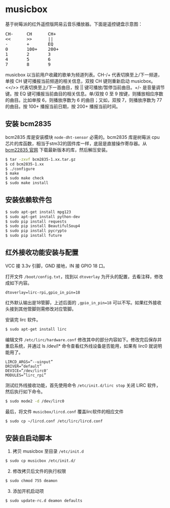 # musicbox

基于树莓派的红外遥控版网易云音乐播放器。下面是遥控键盘示意图：

<pre>
CH-     CH      CH+  
<<      >>      ||   
-       +       EQ   
0       100+    200+ 
1       2       3    
4       5       6    
7       8       9    
</pre>

musicbox 以当前用户收藏的歌单为频道列表。CH-/+ 代表切换至上/下一频道，单按 CH 键可播报当前频道的相关信息，双按 CH 键则重新启动 musicbox。<</>> 代表切换至上/下一首曲目，按 || 键可播放/暂停当前曲目。+/- 是音量调节键。按 EQ 键可播报当前曲目的相关信息。单/双按 0 至 9 按键，则播放相应序数的曲目。比如单按 6，则播放序数为 6 的曲目；又如，双按 7，则播放序数为 77 的曲目。按 100+ 播报当前日期，按 200+ 播报当前时间。

## 安装 bcm2835

bcm2835 库是安装模块 `node-dht-sensor` 必需的。bcm2835 库是树莓派 cpu 芯片的库函数，相当于stm32的固件库一样，底层是直接操作寄存器。从 [bcm22835 官网](http://www.airspayce.com/mikem/bcm2835/) 下载最新版本的库，然后解压安装。

```bash
$ tar -zxvf bcm2835-1.xx.tar.gz
$ cd bcm2835-1.xx
$ ./configure
$ make
$ sudo make check
$ sudo make install
```

## 安装依赖软件包

```bash
$ sudo apt-get install mpg123
$ sudo apt-get install python-dev
$ sudo pip install requests
$ sudo pip install BeautifulSoup4
$ sudo pip install pycrypto
$ sudo pip install future
```

## 红外接收功能安装与配置

VCC 接 3.3v 引脚，GND 接地，IN 接 GPIO 18 口。

打开文件 `/boot/config.txt`，找到以 `dtoverlay` 为开头的配置，去看注释，修改成如下内容。

```
dtoverlay=lirc-rpi,gpio_in_pin=18
```

红外默认输出是18管脚，上述后面的 `,gpio_in_pin=18` 可以不写。如果红外接收头接到其他管脚则需修改对应管脚。

安装完 lirc 软件。

```bash
$ sudo apt-get install lirc
```

编辑文件 `/etc/lirc/hardware.conf` 修改其中的部分内容如下。修改完后保存并重启系统，并通过 ls /dev/l* 命令查看红外线设备是否能用，如果有 lirc0 就说明能用了。

```
LIRCD_ARGS=”--uinput”  
DRIVER=”default”  
DEVICE=”/dev/lirc0″
MODULES=”lirc_rpi”  
```

测试红外线接收功能，首先使用命令 `/etc/init.d/lirc stop` 关闭 LIRC 软件，然后执行如下命令。

```bash
$ sudo mode2 -d /dev/lirc0
```

最后，将文件 `musicbox/lircd.conf` 覆盖lirc软件的相应文件

```bash
$ sudo cp ~/lircd.conf /etc/lirc/lircd.conf
```

## 安装自启动脚本

1. 拷贝 musicbox 至目录 `/etc/init.d`

```bash
$ sudo cp musicbox /etc/init.d/
```

2. 修改拷贝后文件的执行权限

```bash
$ sudo chmod 755 deamon
```

3. 添加开机启动项

```bash
$ sudo update-rc.d deamon defaults
```